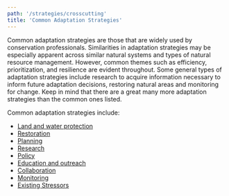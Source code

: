 ```yaml
---
path: '/strategies/crosscutting'
title: 'Common Adaptation Strategies'
---
```


<content-header icon="coastal_ecosystems" title="Common Adaptation Strategies"></content-header>

Common adaptation strategies are those that are widely used by conservation professionals. Similarities in adaptation strategies may be especially apparent across similar natural systems and types of natural resource management. However, common themes such as efficiency, prioritization, and resilience are evident throughout. Some general types of adaptation strategies include research to acquire information necessary to inform future adaptation decisions, restoring natural areas and monitoring for change. Keep in mind that there are a great many more adaptation strategies than the common ones listed.

Common adaptation strategies include:

- [Land and water protection](/strategies/crosscutting/protection)
- [Restoration](/strategies/crosscutting/restoration)
- [Planning](/strategies/crosscutting/planning)
- [Research](/strategies/crosscutting/research)
- [Policy](/strategies/crosscutting/policy)
- [Education and outreach](/strategies/crosscutting/education)
- [Collaboration](/strategies/crosscutting/collaboration)
- [Monitoring](/strategies/crosscutting/monitoring)
- [Existing Stressors](/strategies/crosscutting/existing)
